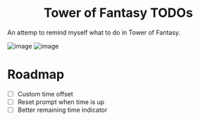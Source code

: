 # <div align="center">Tower of Fantasy TODOs</div>

An attemp to remind myself what to do in Tower of Fantasy.

![image](https://github.com/Meonako/tof-todo/assets/76484203/9c2d30a9-7b7c-4e22-bcb5-fdd39b202cfa)
![image](https://github.com/Meonako/tof-todo/assets/76484203/769a48bb-c401-4e40-81b6-dfb7ca41796b)

# Roadmap

- [ ] Custom time offset
- [ ] Reset prompt when time is up
- [ ] Better remaining time indicator
